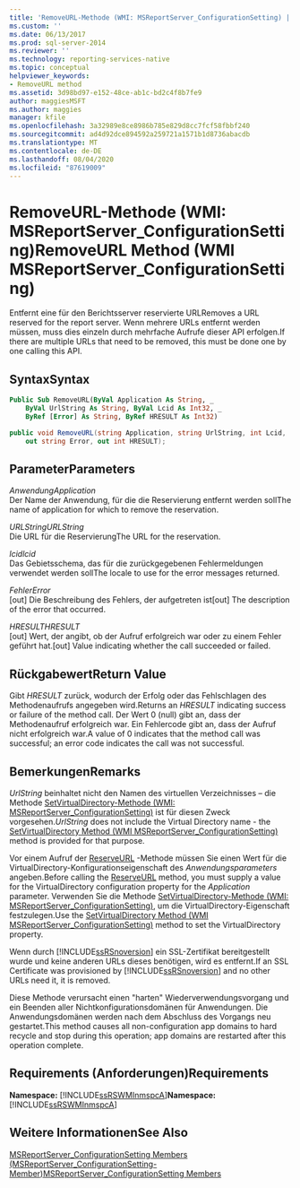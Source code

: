 ```yaml
---
title: 'RemoveURL-Methode (WMI: MSReportServer_ConfigurationSetting) | Microsoft-Dokumentation'
ms.custom: ''
ms.date: 06/13/2017
ms.prod: sql-server-2014
ms.reviewer: ''
ms.technology: reporting-services-native
ms.topic: conceptual
helpviewer_keywords:
- RemoveURL method
ms.assetid: 3d98bd97-e152-48ce-ab1c-bd2c4f8b7fe9
author: maggiesMSFT
ms.author: maggies
manager: kfile
ms.openlocfilehash: 3a32989e8ce8986b785e829d8cc7fcf58fbbf240
ms.sourcegitcommit: ad4d92dce894592a259721a1571b1d8736abacdb
ms.translationtype: MT
ms.contentlocale: de-DE
ms.lasthandoff: 08/04/2020
ms.locfileid: "87619009"
---
```

# <a name="removeurl-method-wmi-msreportserver_configurationsetting"></a><span data-ttu-id="ba223-102">RemoveURL-Methode (WMI: MSReportServer_ConfigurationSetting)</span><span class="sxs-lookup"><span data-stu-id="ba223-102">RemoveURL Method (WMI MSReportServer_ConfigurationSetting)</span></span>
  <span data-ttu-id="ba223-103">Entfernt eine für den Berichtsserver reservierte URL</span><span class="sxs-lookup"><span data-stu-id="ba223-103">Removes a URL reserved for the report server.</span></span> <span data-ttu-id="ba223-104">Wenn mehrere URLs entfernt werden müssen, muss dies einzeln durch mehrfache Aufrufe dieser API erfolgen.</span><span class="sxs-lookup"><span data-stu-id="ba223-104">If there are multiple URLs that need to be removed, this must be done one by one calling this API.</span></span>  
  
## <a name="syntax"></a><span data-ttu-id="ba223-105">Syntax</span><span class="sxs-lookup"><span data-stu-id="ba223-105">Syntax</span></span>  
  
```vb  
Public Sub RemoveURL(ByVal Application As String, _  
    ByVal UrlString As String, ByVal Lcid As Int32, _  
    ByRef [Error] As String, ByRef HRESULT As Int32)  
```  
  
```csharp  
public void RemoveURL(string Application, string UrlString, int Lcid,   
    out string Error, out int HRESULT);  
```  
  
## <a name="parameters"></a><span data-ttu-id="ba223-106">Parameter</span><span class="sxs-lookup"><span data-stu-id="ba223-106">Parameters</span></span>  
 <span data-ttu-id="ba223-107">*Anwendung*</span><span class="sxs-lookup"><span data-stu-id="ba223-107">*Application*</span></span>  
 <span data-ttu-id="ba223-108">Der Name der Anwendung, für die die Reservierung entfernt werden soll</span><span class="sxs-lookup"><span data-stu-id="ba223-108">The name of application for which to remove the reservation.</span></span>  
  
 <span data-ttu-id="ba223-109">*URLString*</span><span class="sxs-lookup"><span data-stu-id="ba223-109">*URLString*</span></span>  
 <span data-ttu-id="ba223-110">Die URL für die Reservierung</span><span class="sxs-lookup"><span data-stu-id="ba223-110">The URL for the reservation.</span></span>  
  
 <span data-ttu-id="ba223-111">*lcid*</span><span class="sxs-lookup"><span data-stu-id="ba223-111">*lcid*</span></span>  
 <span data-ttu-id="ba223-112">Das Gebietsschema, das für die zurückgegebenen Fehlermeldungen verwendet werden soll</span><span class="sxs-lookup"><span data-stu-id="ba223-112">The locale to use for the error messages returned.</span></span>  
  
 <span data-ttu-id="ba223-113">*Fehler*</span><span class="sxs-lookup"><span data-stu-id="ba223-113">*Error*</span></span>  
 <span data-ttu-id="ba223-114">[out] Die Beschreibung des Fehlers, der aufgetreten ist</span><span class="sxs-lookup"><span data-stu-id="ba223-114">[out] The description of the error that occurred.</span></span>  
  
 <span data-ttu-id="ba223-115">*HRESULT*</span><span class="sxs-lookup"><span data-stu-id="ba223-115">*HRESULT*</span></span>  
 <span data-ttu-id="ba223-116">[out] Wert, der angibt, ob der Aufruf erfolgreich war oder zu einem Fehler geführt hat.</span><span class="sxs-lookup"><span data-stu-id="ba223-116">[out] Value indicating whether the call succeeded or failed.</span></span>  
  
## <a name="return-value"></a><span data-ttu-id="ba223-117">Rückgabewert</span><span class="sxs-lookup"><span data-stu-id="ba223-117">Return Value</span></span>  
 <span data-ttu-id="ba223-118">Gibt *HRESULT* zurück, wodurch der Erfolg oder das Fehlschlagen des Methodenaufrufs angegeben wird.</span><span class="sxs-lookup"><span data-stu-id="ba223-118">Returns an *HRESULT* indicating success or failure of the method call.</span></span> <span data-ttu-id="ba223-119">Der Wert 0 (null) gibt an, dass der Methodenaufruf erfolgreich war. Ein Fehlercode gibt an, dass der Aufruf nicht erfolgreich war.</span><span class="sxs-lookup"><span data-stu-id="ba223-119">A value of 0 indicates that the method call was successful; an error code indicates the call was not successful.</span></span>  
  
## <a name="remarks"></a><span data-ttu-id="ba223-120">Bemerkungen</span><span class="sxs-lookup"><span data-stu-id="ba223-120">Remarks</span></span>  
 <span data-ttu-id="ba223-121">*UrlString* beinhaltet nicht den Namen des virtuellen Verzeichnisses – die Methode [SetVirtualDirectory-Methode &#40;WMI: MSReportServer_ConfigurationSetting&#41;](configurationsetting-method-setvirtualdirectory.md) ist für diesen Zweck vorgesehen.</span><span class="sxs-lookup"><span data-stu-id="ba223-121">*UrlString* does not include the Virtual Directory name - the [SetVirtualDirectory Method &#40;WMI MSReportServer_ConfigurationSetting&#41;](configurationsetting-method-setvirtualdirectory.md) method is provided for that purpose.</span></span>  
  
 <span data-ttu-id="ba223-122">Vor einem Aufruf der [ReserveURL](configurationsetting-method-reserveurl.md) -Methode müssen Sie einen Wert für die VirtualDirectory-Konfigurationseigenschaft des *Anwendungsparameters* angeben.</span><span class="sxs-lookup"><span data-stu-id="ba223-122">Before calling the [ReserveURL](configurationsetting-method-reserveurl.md) method, you must supply a value for the VirtualDirectory configuration property for the *Application* parameter.</span></span> <span data-ttu-id="ba223-123">Verwenden Sie die Methode [SetVirtualDirectory-Methode (WMI: MSReportServer_ConfigurationSetting)](configurationsetting-method-setvirtualdirectory.md), um die VirtualDirectory-Eigenschaft festzulegen.</span><span class="sxs-lookup"><span data-stu-id="ba223-123">Use the [SetVirtualDirectory Method &#40;WMI MSReportServer_ConfigurationSetting&#41;](configurationsetting-method-setvirtualdirectory.md) method to set the VirtualDirectory property.</span></span>  
  
 <span data-ttu-id="ba223-124">Wenn durch [!INCLUDE[ssRSnoversion](../../includes/ssrsnoversion-md.md)] ein SSL-Zertifikat bereitgestellt wurde und keine anderen URLs dieses benötigen, wird es entfernt.</span><span class="sxs-lookup"><span data-stu-id="ba223-124">If an SSL Certificate was provisioned by [!INCLUDE[ssRSnoversion](../../includes/ssrsnoversion-md.md)] and no other URLs need it, it is removed.</span></span>  
  
 <span data-ttu-id="ba223-125">Diese Methode verursacht einen "harten" Wiederverwendungsvorgang und ein Beenden aller Nichtkonfigurationsdomänen für Anwendungen. Die Anwendungsdomänen werden nach dem Abschluss des Vorgangs neu gestartet.</span><span class="sxs-lookup"><span data-stu-id="ba223-125">This method causes all non-configuration app domains to hard recycle and stop during this operation; app domains are restarted after this operation complete.</span></span>  
  
## <a name="requirements"></a><span data-ttu-id="ba223-126">Requirements (Anforderungen)</span><span class="sxs-lookup"><span data-stu-id="ba223-126">Requirements</span></span>  
 <span data-ttu-id="ba223-127">**Namespace:** [!INCLUDE[ssRSWMInmspcA](../../includes/ssrswminmspca-md.md)]</span><span class="sxs-lookup"><span data-stu-id="ba223-127">**Namespace:** [!INCLUDE[ssRSWMInmspcA](../../includes/ssrswminmspca-md.md)]</span></span>  
  
## <a name="see-also"></a><span data-ttu-id="ba223-128">Weitere Informationen</span><span class="sxs-lookup"><span data-stu-id="ba223-128">See Also</span></span>  
 [<span data-ttu-id="ba223-129">MSReportServer_ConfigurationSetting Members (MSReportServer_ConfigurationSetting-Member)</span><span class="sxs-lookup"><span data-stu-id="ba223-129">MSReportServer_ConfigurationSetting Members</span></span>](msreportserver-configurationsetting-members.md)  
  
  
